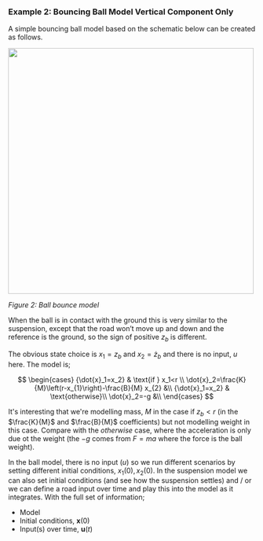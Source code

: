 ### Example 2: Bouncing Ball Model Vertical Component Only

A simple bouncing ball model based on the schematic below can be created as follows.

<img src="figures/suspension_bouncing_ball.png" width=500>

*Figure 2: Ball bounce model*

When the ball is in contact with the ground this is very similar to the suspension, except that the road won’t move up and down and the reference is the ground, so the sign of positive $z_b$ is different.

The obvious state choice is $x_1=z_b$ and $x_2=\dot{z}_b$ and there is no input, $u$ here. The model is;

$$
\begin{cases}
{\dot{x}_1=x_2} & \text{if } x_1<r \\
\dot{x}_2=\frac{K}{M}\left(r-x_{1}\right)-\frac{B}{M} x_{2} &\\
{\dot{x}_1=x_2} & \text{otherwise}\\
\dot{x}_2=-g &\\
\end{cases} $$

It's interesting that we're modelling mass, $M$ in the case if $z_b<r$ (in the $\frac{K}{M}$ and $\frac{B}{M}$ coefficients) but not modelling weight in this case.  Compare with the *otherwise* case, where the acceleration is only due ot the weight (the $-g$ comes from $F=ma$ where the force is the ball weight).

In the ball model, there is no input ($u$) so we run different scenarios by setting different initial conditions, $x_1(0), x_2(0)$.  In the suspension model we can also set initial conditions (and see how the suspension settles) and / or we can define a road input over time and play this into the model as it integrates.  With the full set of information;

- Model
- Initial conditions, $\mathbf{x}(0)$
- Input(s) over time, $\mathbf{u}(t)$